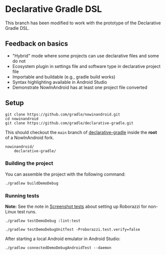 # Declarative Gradle DSL

This branch has been modified to work with the prototype of the Declarative Gradle DSL.

## Feedback on basics

- "Hybrid" mode where some projects can use declarative files and some do not
- Ecosystem plugin in settings file and software type in declarative project file
- Importable and buildable (e.g., gradle build works)
- Syntax highlighting available in Android Studio
- Demonstrate NowInAndroid has at least one project file converted

## Setup

```
git clone https://github.com/gradle/nowinandroid.git
cd nowinandroid
git clone https://github.com/gradle/declarative-gradle.git
```

This should checkout the `main` branch of [declarative-gradle](https://github.com/gradle/declarative-gradle) inside the **root** of a NowInAndroid fork.

```
nowinandroid/
    declarative-gradle/
```

### Building the project

You can assemble the project with the following command:

```shell
./gradlew buildDemoDebug
```

### Running tests
**Note:** See the note in [Screenshot tests](#screenshot-tests) about setting up Roborazzi for non-Linux test runs.

```shell
./gradlew testDemoDebug :lint:test
```

```shell
./gradlew testDemoDebugUnitTest -Proborazzi.test.verify=false
```

After starting a local Android emulator in Android Studio:
```shell
./gradlew connectedDemoDebugAndroidTest --daemon
````

